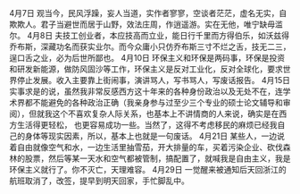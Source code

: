 4月7日
观当今，民风浮躁，妄人当道，实作者寥寥，空谈者茫茫，虚名无实，自欺欺人。君子当避世而居于山野，效法庄周，作逍遥游。实在无他，唯宁缺毋滥尔。
4月8日
夫技工创业者，本应技高而立业，能日行千里而方得伯乐，如沃兹得乔布斯，深藏功名而获实业尔。而今众庸小只仿乔布斯三寸不烂之舌，技无二三，逞口舌之业，必为后世所鄙也。
4月10日
环保主义和环保是两码事，环保是投资和研发新能源，做防风固沙等工作，环保主义是反对工业化，反对全球化，要求世界停止发展。收入主要靠上街闹事，演讲骂人，写书骂人，写废话报告。
4月15日
实事求是的说，虽然我非常反感西方这十年来的各种身份政治以及无处不在，连学术界都不能避免的各种政治正确（我亲身参与过至少三个专业的硕士论文辅导和审阅），但就我这个不喜欢复杂人际关系，也基本上不讲情商的人来说，确实是在西方生活得更轻松， 也更容易成功一些。当然了，这得不考虑移民的麻烦已经我自己的身体等现实因素，所以，基本上也就是一句废话。
4月21日
某些人，一边说着自由就像空气和水，一边生活里抽雪茄，开大排量的车，买着污染企业、砍伐森林的股票，然后等某一天水和空气都被管制，搞配置了，就喊我是自由主义，我是环保主义就行了。你不灭亡，天理难容。
4月29日
一觉醒来被通知后天回浙江的航班取消了，改签，提早到明天回家，手忙脚乱中。
